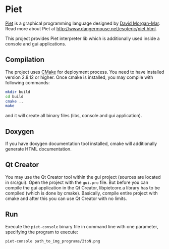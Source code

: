 # Piet

[Piet](http://en.wikipedia.org/wiki/Piet_%28programming_language%29) is a graphical programming language designed by [David Morgan-Mar](http://en.wikipedia.org/wiki/David_Morgan-Mar). Read more about Piet at <http://www.dangermouse.net/esoteric/piet.html>.

This project provides Piet interpreter lib which is additionally used inside a console and gui applications.

## Compilation

The project uses [CMake](http://www.cmake.org/) for deployment process. You need to have installed version 2.8.12 or higher. Once cmake is installed, you may compile with following commands:

```sh
mkdir build
cd build
cmake ..
make
```

and it will create all binary files (libs, console and gui application).

## Doxygen

If you have doxygen documentation tool installed, cmake will additionally generate HTML documentation.

## Qt Creator

You may use the Qt Creator tool within the gui project (sources are located in src/gui). Open the project with the `gui.pro` file. But before you can compile the gui application in the Qt Creator, libpietcore.a library has to be compiled (which is done by cmake). Basically, compile entire project with cmake and after this you can use Qt Creator with no limits.

## Run

Execute the `piet-console` binary file in command line with one parameter, specifying the program to execute:

```sh
piet-console path_to_img_programs/2toN.png
```
